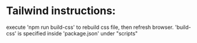 # Tailwind instructions:
execute 'npm run build-css' to rebuild css file, then refresh browser. 'build-css' is specified inside 'package.json' under "scripts"